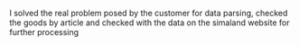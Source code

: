 I solved the real problem posed by the customer for data parsing, checked the goods by article and checked with the data on the simaland website for further processing